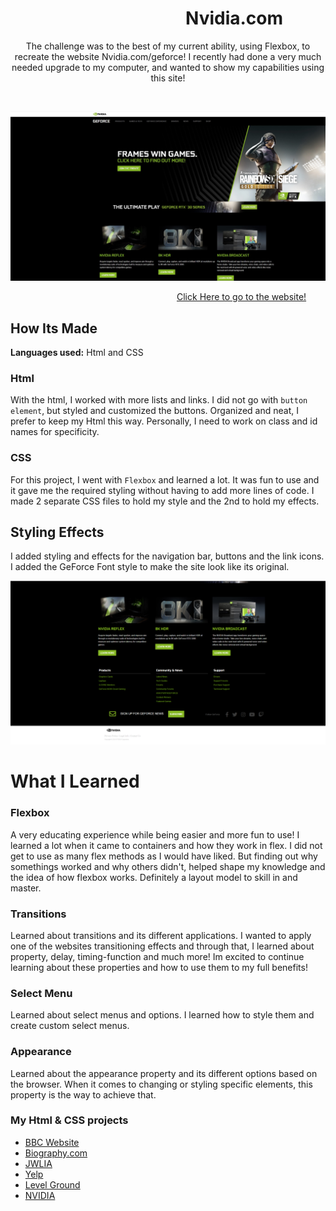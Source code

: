 # &emsp;&emsp;&emsp;&emsp;&emsp;&emsp;&emsp;&emsp;&emsp;&emsp;Nvidia.com 

<p align="center">
  The challenge was to the best of my current ability, using Flexbox, to recreate the website Nvidia.com/geforce! I recently had done a very much needed upgrade to my computer, and wanted to show my capabilities using this site! 
</p>
&emsp;

<p align="center">
<img src="https://github.com/DashlinS/Nvidia/blob/master/images/github/preview.jpg" width="900">
</p>

&emsp;&emsp;&emsp;&emsp;&emsp;&emsp;&emsp;&emsp;&emsp;&emsp;&emsp;&emsp;&emsp;&emsp;&emsp;&emsp;&emsp;&emsp;&emsp;[Click Here to go to the website!](https://nvidiawebsite.netlify.app)

## How Its Made

**Languages used:** Html and CSS

### Html
With the html, I worked with more lists and links. I did not go with `button element`, but styled and customized the buttons. Organized and neat, I prefer to keep my Html this way. Personally, I need to work on class and id names for specificity. 

### CSS
For this project, I went with `Flexbox` and learned a lot. It was fun to use and it gave me the required styling without having to add more lines of code. I made 2 separate CSS files to hold my style and the 2nd to hold my effects. 

## Styling Effects

I added styling and effects for the navigation bar, buttons and the link icons. I added the GeForce Font style to make the site look like its original. 

<p align="center">
<img src="https://github.com/DashlinS/Nvidia/blob/master/images/github/nvidia-bottom.jpg" width="900">
</p>

# What I Learned

### Flexbox 

A very educating experience while being easier and more fun to use! I learned a lot when it came to containers and how they work in flex. I did not get to use as many flex methods as I would have liked. But finding out why somethings worked and why others didn't, helped shape my knowledge and the idea of how flexbox works. Definitely a layout model to skill in and master.

### Transitions

Learned about transitions and its different applications. I wanted to apply one of the websites transitioning effects and through that, I learned about property, delay, timing-function and much more! Im excited to continue learning about these properties and how to use them to my full benefits!

### Select Menu
Learned about select menus and options. I learned how to style them and create custom select menus. 

### Appearance
Learned about the appearance property and its different options based on the browser. When it comes to changing or styling specific elements, this property is the way to achieve that. 

### My Html & CSS projects 

* [BBC Website](https://github.com/DashlinS/BBCWebsite)
* [Biography.com](https://github.com/DashlinS/biography.com)
* [JWLIA](https://github.com/DashlinS/JWLIA)
* [Yelp](https://github.com/DashlinS/yelp)
* [Level Ground](https://github.com/DashlinS/LEVELGROUND)
* [NVIDIA](https://github.com/DashlinS/nvidia)
